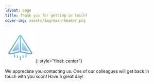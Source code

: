 ```yaml
---
layout: page
title: Thank you for getting in touch!
cover-img: assets/img/main-header.png 
---
```

![tickbox](assets/icons/icons8-email-send-100.png){: style="float: center"}
<br/>
<br/>
We appreciate you contacting us. One of our colleagues will get back in touch with you soon!
Have a great day!
